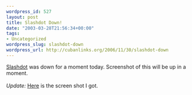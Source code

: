 ```yaml
--- 
wordpress_id: 527
layout: post
title: Slashdot Down!
date: "2003-03-28T21:56:34+00:00"
tags: 
- Uncategorized
wordpress_slug: slashdot-down
wordpress_url: http://cubanlinks.org/2006/11/30/slashdot-down
---
```

<p><a href="http://slashdot.org" title="News for Nerds">Slashdot</a> was down for a moment today.  Screenshot of this will be up in a moment.
<br/><br/>
<i>Update:</i> <a href="/images/slashdot_down.png" title="screen cap of Slashdot.org down">Here</a> is the screen shot I got.</p>
